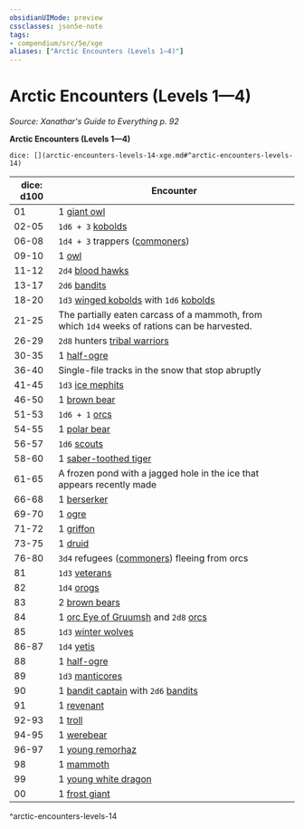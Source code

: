 ```yaml
---
obsidianUIMode: preview
cssclasses: json5e-note
tags:
- compendium/src/5e/xge
aliases: ["Arctic Encounters (Levels 1—4)"]
---
```

# Arctic Encounters (Levels 1—4)
*Source: Xanathar's Guide to Everything p. 92* 

**Arctic Encounters (Levels 1—4)**

`dice: [](arctic-encounters-levels-14-xge.md#^arctic-encounters-levels-14)`

| dice: d100 | Encounter |
|------------|-----------|
| 01 | 1 [giant owl](/3-Mechanics/CLI/bestiary/beast/giant-owl.md) |
| 02-05 | `1d6 + 3` [kobolds](/3-Mechanics/CLI/bestiary/humanoid/kobold.md) |
| 06-08 | `1d4 + 3` trappers ([commoners](/3-Mechanics/CLI/bestiary/humanoid/commoner.md)) |
| 09-10 | 1 [owl](/3-Mechanics/CLI/bestiary/beast/owl.md) |
| 11-12 | `2d4` [blood hawks](/3-Mechanics/CLI/bestiary/beast/blood-hawk.md) |
| 13-17 | `2d6` [bandits](/3-Mechanics/CLI/bestiary/humanoid/bandit.md) |
| 18-20 | `1d3` [winged kobolds](/3-Mechanics/CLI/bestiary/humanoid/winged-kobold.md) with `1d6` [kobolds](/3-Mechanics/CLI/bestiary/humanoid/kobold.md) |
| 21-25 | The partially eaten carcass of a mammoth, from which `1d4` weeks of rations can be harvested. |
| 26-29 | `2d8` hunters [tribal warriors](/3-Mechanics/CLI/bestiary/humanoid/tribal-warrior.md) |
| 30-35 | 1 [half-ogre](/3-Mechanics/CLI/bestiary/giant/half-ogre-ogrillon.md) |
| 36-40 | Single-file tracks in the snow that stop abruptly |
| 41-45 | `1d3` [ice mephits](/3-Mechanics/CLI/bestiary/elemental/ice-mephit.md) |
| 46-50 | 1 [brown bear](/3-Mechanics/CLI/bestiary/beast/brown-bear.md) |
| 51-53 | `1d6 + 1` [orcs](/3-Mechanics/CLI/bestiary/humanoid/orc.md) |
| 54-55 | 1 [polar bear](/3-Mechanics/CLI/bestiary/beast/polar-bear.md) |
| 56-57 | `1d6` [scouts](/3-Mechanics/CLI/bestiary/humanoid/scout.md) |
| 58-60 | 1 [saber-toothed tiger](/3-Mechanics/CLI/bestiary/beast/saber-toothed-tiger.md) |
| 61-65 | A frozen pond with a jagged hole in the ice that appears recently made |
| 66-68 | 1 [berserker](/3-Mechanics/CLI/bestiary/humanoid/berserker.md) |
| 69-70 | 1 [ogre](/3-Mechanics/CLI/bestiary/giant/ogre.md) |
| 71-72 | 1 [griffon](/3-Mechanics/CLI/bestiary/monstrosity/griffon.md) |
| 73-75 | 1 [druid](/3-Mechanics/CLI/bestiary/humanoid/druid.md) |
| 76-80 | `3d4` refugees ([commoners](/3-Mechanics/CLI/bestiary/humanoid/commoner.md)) fleeing from orcs |
| 81 | `1d3` [veterans](/3-Mechanics/CLI/bestiary/humanoid/veteran.md) |
| 82 | `1d4` [orogs](/3-Mechanics/CLI/bestiary/humanoid/orog.md) |
| 83 | 2 [brown bears](/3-Mechanics/CLI/bestiary/beast/brown-bear.md) |
| 84 | 1 [orc Eye of Gruumsh](/3-Mechanics/CLI/bestiary/humanoid/orc-eye-of-gruumsh.md) and `2d8` [orcs](/3-Mechanics/CLI/bestiary/humanoid/orc.md) |
| 85 | `1d3` [winter wolves](/3-Mechanics/CLI/bestiary/monstrosity/winter-wolf.md) |
| 86-87 | `1d4` [yetis](/3-Mechanics/CLI/bestiary/monstrosity/yeti.md) |
| 88 | 1 [half-ogre](/3-Mechanics/CLI/bestiary/giant/half-ogre-ogrillon.md) |
| 89 | `1d3` [manticores](/3-Mechanics/CLI/bestiary/monstrosity/manticore.md) |
| 90 | 1 [bandit captain](/3-Mechanics/CLI/bestiary/humanoid/bandit-captain.md) with `2d6` [bandits](/3-Mechanics/CLI/bestiary/humanoid/bandit.md) |
| 91 | 1 [revenant](/3-Mechanics/CLI/bestiary/undead/revenant.md) |
| 92-93 | 1 [troll](/3-Mechanics/CLI/bestiary/giant/troll.md) |
| 94-95 | 1 [werebear](/3-Mechanics/CLI/bestiary/humanoid/werebear.md) |
| 96-97 | 1 [young remorhaz](/3-Mechanics/CLI/bestiary/monstrosity/young-remorhaz.md) |
| 98 | 1 [mammoth](/3-Mechanics/CLI/bestiary/beast/mammoth.md) |
| 99 | 1 [young white dragon](/3-Mechanics/CLI/bestiary/dragon/young-white-dragon.md) |
| 00 | 1 [frost giant](/3-Mechanics/CLI/bestiary/giant/frost-giant.md) |
^arctic-encounters-levels-14
